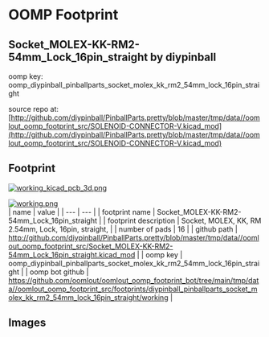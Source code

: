 # OOMP Footprint  
## Socket_MOLEX-KK-RM2-54mm_Lock_16pin_straight  by diypinball  
  
oomp key: oomp_diypinball_pinballparts_socket_molex_kk_rm2_54mm_lock_16pin_straight  
  
source repo at: [http://github.com/diypinball/PinballParts.pretty/blob/master/tmp/data//oomlout_oomp_footprint_src/SOLENOID-CONNECTOR-V.kicad_mod](http://github.com/diypinball/PinballParts.pretty/blob/master/tmp/data//oomlout_oomp_footprint_src/SOLENOID-CONNECTOR-V.kicad_mod)  
## Footprint  
  
[![working_kicad_pcb_3d.png](working_kicad_pcb_3d_600.png)](working_kicad_pcb_3d.png)  
  
[![working.png](working_600.png)](working.png)  
| name | value | 
| --- | --- | 
| footprint name | Socket_MOLEX-KK-RM2-54mm_Lock_16pin_straight | 
| footprint description | Socket, MOLEX, KK, RM 2.54mm, Lock, 16pin, straight, | 
| number of pads | 16 | 
| github path | http://github.com/diypinball/PinballParts.pretty/blob/master/tmp/data//oomlout_oomp_footprint_src/Socket_MOLEX-KK-RM2-54mm_Lock_16pin_straight.kicad_mod | 
| oomp key | oomp_diypinball_pinballparts_socket_molex_kk_rm2_54mm_lock_16pin_straight | 
| oomp bot github | https://github.com/oomlout/oomlout_oomp_footprint_bot/tree/main/tmp/data//oomlout_oomp_footprint_src/footprints/diypinball_pinballparts_socket_molex_kk_rm2_54mm_lock_16pin_straight/working | 
## Images  
